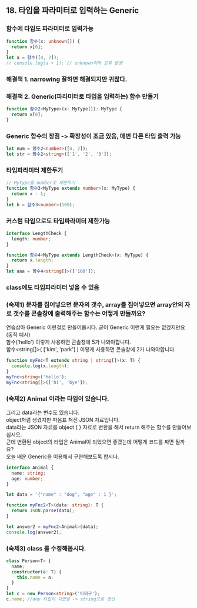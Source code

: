 ## 18. 타입을 파라미터로 입력하는 Generic

### 함수에 타입도 파라미터로 입력가능

```ts
function 함수(x: unknown[]) {
  return x[0];
}
let a = 함수([4, 2]);
// console.log(a + 1); // unknown이라 오류 발생
```

### 해결책 1. narrowing 잘하면 해결되지만 귀찮다.

### 해결책 2. Generic(파라미터로 타입을 입력하는) 함수 만들기

```ts
function 함수2<MyType>(x: MyType[]): MyType {
  return x[0];
}
```

### Generic 함수의 장점 -> 확장성이 조금 있음, 매번 다른 타입 출력 가능

```ts
let num = 함수2<number>([4, 2]);
let str = 함수2<string>(['1', '2', '3']);
```

### 타입파라미터 제한두기

```ts
// MyType을 number로 제한두기
function 함수3<MyType extends number>(x: MyType) {
  return x - 1;
}
let b = 함수3<number>(100);
```

### 커스텀 타입으로도 타입파라미터 제한가능

```ts
interface LengthCheck {
  length: number;
}

function 함수4<MyType extends LengthCheck>(x: MyType) {
  return x.length;
}
let aaa = 함수4<string[]>(['100']);
```

### class에도 타입파라미터 넣을 수 있음

### (숙제1) 문자를 집어넣으면 문자의 갯수, array를 집어넣으면 array안의 자료 갯수를 콘솔창에 출력해주는 함수는 어떻게 만들까요?

연습삼아 Generic 이런걸로 만들어봅시다. 굳이 Generic 이런게 필요는 없겠지만요<br>
(동작 예시)<br>
함수<string>('hello') 이렇게 사용하면 콘솔창에 5가 나와야합니다.<br>
함수<string[]>( ['kim', 'park'] ) 이렇게 사용하면 콘솔창에 2가 나와야합니다.

```ts
function myFnc<T extends string | string[]>(x: T) {
  console.log(x.length);
}
myFnc<string>('hello');
myFnc<string[]>(['hi', 'bye']);
```

### (숙제2) Animal 이라는 타입이 있습니다.

그리고 data라는 변수도 있습니다.<br>
object처럼 생겼지만 따옴표 쳐진 JSON 자료입니다.<br>
data라는 JSON 자료를 object { } 자료로 변환을 해서 return 해주는 함수를 만들어보십시오.<br>
근데 변환된 object의 타입은 Animal이 되었으면 좋겠는데 어떻게 코드를 짜면 될까요?<br>
오늘 배운 Generic을 이용해서 구현해보도록 합시다.

```ts
interface Animal {
  name: string;
  age: number;
}

let data = '{"name" : "dog", "age" : 1 }';

function myFnc2<T>(data: string): T {
  return JSON.parse(data);
}

let answer2 = myFnc2<Animal>(data);
console.log(answer2);
```

### (숙제3) class 를 수정해봅시다.

```ts
class Person<T> {
  name;
  constructor(a: T) {
    this.name = a;
  }
}
let c = new Person<string>('어쩌구');
c.name; //any 타입이 되었넹 -> string으로 변신
```
